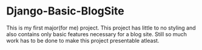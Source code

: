 # Django-Basic-BlogSite

This is my first major(for me) project.
This project has little to no styling and also contains only basic features necessary for a blog site.
Still so much work has to be done to make this project presentable atleast.

